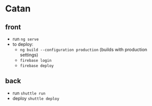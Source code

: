 # Catan

## front

- run `ng serve`
- to deploy:
  - `ng build --configuration production` (builds with production settings)
  - `firebase login`
  - `firebase deploy`

## back

- run `shuttle run`
- deploy `shuttle deploy`
